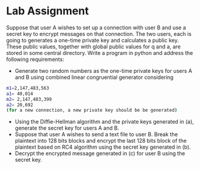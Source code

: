 # Lab Assignment
Suppose that user A wishes to set up a connection with user B and use a
secret key to encrypt messages on that connection. The two users, each is
going to generates a one-time private key and calculates a public key. These
public values, together with global public values for q and a, are stored in
some central directory. Write a program in python and address the following
requirements:


- Generate two random numbers as the one-time private keys for users A
and B using combined linear congruential generator considering 


```bash
m1=2,147,483,563
a1= 40,014
m2= 2,147,483,399
a2= 20,692 
(for a new connection, a new private key should be be generated)
```



- Using the Diffie-Hellman algorithm and the private keys generated in (a),
generate the secret key for users A and B.
- Suppose that user A wishes to send a text file to user B. Break the
plaintext into 128 bits blocks and encrypt the last 128 bits block of the
plaintext based on RC4 algorithm using the secret key generated in (b).
- Decrypt the encrypted message generated in (c) for user B using the
secret key.
